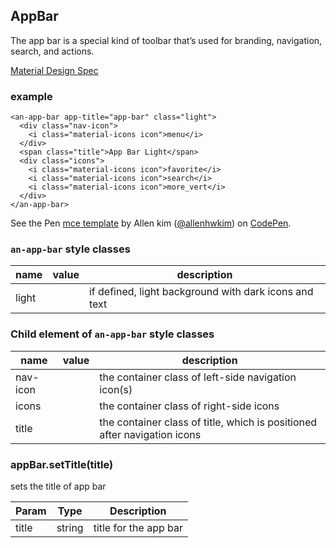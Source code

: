 <a name="AppBar"></a>

## AppBar
The app bar is a special kind of toolbar that’s used for branding, navigation, search, and actions.

[Material Design Spec](https://material.io/guidelines/layout/structure.html#structure-app-bar)

### example
```
<an-app-bar app-title="app-bar" class="light">
  <div class="nav-icon">
    <i class="material-icons icon">menu</i>
  </div>
  <span class="title">App Bar Light</span>
  <div class="icons">
    <i class="material-icons icon">favorite</i>
    <i class="material-icons icon">search</i>
    <i class="material-icons icon">more_vert</i>
  </div>
</an-app-bar>
```
<p data-height="300" data-theme-id="32189" data-slug-hash="EobYmr" data-default-tab="html,result" data-user="allenhwkim" data-embed-version="2" data-pen-title="mce template" class="codepen">See the Pen <a href="https://codepen.io/allenhwkim/pen/PEJKKo/">mce template</a> by Allen kim (<a href="https://codepen.io/allenhwkim">@allenhwkim</a>) on <a href="https://codepen.io">CodePen</a>.</p>
<script async src="https://production-assets.codepen.io/assets/embed/ei.js"></script>

### `an-app-bar` style classes
 |name|value|description|
 |---|---|---|
 |light| | if defined, light background with dark icons and text


### Child element of `an-app-bar` style classes
 |name|value|description|
 |---|---|---|
 |nav-icon| | the container class of left-side navigation icon(s)
 |icons| | the container class of right-side icons
 |title| | the container class of title, which is positioned after navigation icons

<a name="AppBar+setTitle"></a>

### appBar.setTitle(title)
sets the title of app bar


| Param | Type | Description |
| --- | --- | --- |
| title | string | title for the app bar |

